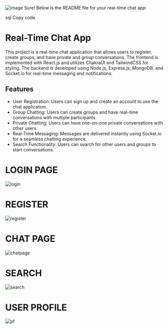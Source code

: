 ![image](https://github.com/Chakradhar2003/CHAT_APP/assets/95245987/cfcc7e49-e0cf-48af-a498-63bf66db218c)
Sure! Below is the README file for your real-time chat app:

sql
Copy code
# Real-Time Chat App

This project is a real-time chat application that allows users to register, create groups, and have private and group conversations.
The frontend is implemented with React.js and utilizes ChakraUI and TailwindCSS for styling.
The backend is developed using Node.js, Express.js, MongoDB, and Socket.io for real-time messaging and notifications.

## Features

- User Registration: Users can sign up and create an account to use the chat application.
- Group Chatting: Users can create groups and have real-time conversations with multiple participants.
- Private Chatting: Users can have one-on-one private conversations with other users.
- Real-Time Messaging: Messages are delivered instantly using Socket.io for a seamless chatting experience.
- Search Functionality: Users can search for other users and groups to start conversations.

# LOGIN PAGE
![login](https://github.com/Chakradhar2003/CHAT_APP/assets/95245987/f2306646-1036-4cce-9b30-371f3010adba)


# REGISTER
![register](https://github.com/Chakradhar2003/CHAT_APP/assets/95245987/b77fedb1-8707-4d81-ae5c-b7deb5414c67)


# CHAT PAGE
![chatpage](https://github.com/Chakradhar2003/CHAT_APP/assets/95245987/62f4a62d-e209-4a8d-bdff-0e2f105b83cb)


# SEARCH
![search](https://github.com/Chakradhar2003/CHAT_APP/assets/95245987/218b7048-8120-4277-bfa1-3b95bbe97332)


# USER PROFILE
![pf](https://github.com/Chakradhar2003/CHAT_APP/assets/95245987/b48e6eef-f26f-4d25-a3d3-3d477cf4d347)





